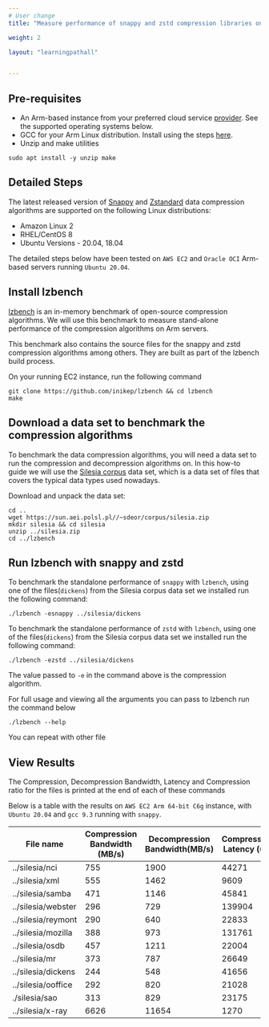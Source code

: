 ```yaml
---
# User change
title: "Measure performance of snappy and zstd compression libraries on Arm servers"

weight: 2

layout: "learningpathall"


---
```


## Pre-requisites

* An Arm-based instance from your preferred cloud service [provider](/learning-paths/server-and-cloud/providers). See the supported operating systems below.
* GCC for your Arm Linux distribution. Install using the steps [here](/install-tools/gcc/#native).
* Unzip and make utilities
```console
sudo apt install -y unzip make
```

## Detailed Steps

The latest released version of [Snappy](http://google.github.io/snappy/) and [Zstandard](http://facebook.github.io/zstd/) data compression algorithms are supported on the following Linux distributions:

* Amazon Linux 2
* RHEL/CentOS 8
* Ubuntu Versions - 20.04, 18.04

The detailed steps below have been tested on `AWS EC2` and `Oracle OCI` Arm-based servers running `Ubuntu 20.04`.

## Install lzbench

[lzbench](https://github.com/inikep/lzbench) is an in-memory benchmark of open-source compression algorithms. We will use this benchmark to measure stand-alone performance of the compression algorithms on Arm servers. 

This benchmark also contains the source files for the snappy and zstd compression algorithms among others. They are built as part of the lzbench build process.

On your running EC2 instance, run the following command

```console
git clone https://github.com/inikep/lzbench && cd lzbench
make
```

## Download a data set to benchmark the compression algorithms

To benchmark the data compression algorithms, you will need a data set to run the compression and decompression algorithms on. In this how-to guide we will use the [Silesia corpus](https://sun.aei.polsl.pl//~sdeor/index.php?page=silesia) data set, which is a data set of files that covers the typical data types used nowadays.

Download and unpack the data set:
```console
cd ..
wget https://sun.aei.polsl.pl//~sdeor/corpus/silesia.zip
mkdir silesia && cd silesia
unzip ../silesia.zip
cd ../lzbench
```

## Run lzbench with snappy and zstd

To benchmark the standalone performance of `snappy` with `lzbench`, using one of the files(`dickens`) from the Silesia corpus data set we installed run the following command:

```console
./lzbench -esnappy ../silesia/dickens
```

To benchmark the standalone performance of `zstd` with `lzbench`, using one of the files(`dickens`) from the Silesia corpus data set we installed run the following command:

```console
./lzbench -ezstd ../silesia/dickens
```

The value passed to `-e` in the command above is the compression algorithm.

For full usage and viewing all the arguments you can pass to lzbench run the command below

```console
./lzbench --help
```
You can repeat with other file

## View Results

The Compression, Decompression Bandwidth, Latency and Compression ratio for the files is printed at the end of each of these commands

Below is a table with the results on `AWS EC2 Arm 64-bit C6g` instance, with `Ubuntu 20.04` and `gcc 9.3` running with `snappy`.

| File name | Compression Bandwidth (MB/s) | Decompression Bandwidth(MB/s) | Compression Latency (us) | Decompression Latency(us) | Compr Size | Ratio  (%) |
| ---       | ---                          | ---                           | ---                      | ---                       | ---        | ---        |
| ../silesia/nci	           | 755 | 1900	| 44271 | 17684 |	6146795 |	18.32 |
| ../silesia/xml               | 555 | 1462 | 9609  | 3659  |	1308581 |	24.48 |
| ../silesia/samba             | 471 | 1146 | 45841 | 18907 |	8057361 |	37.29 |
| ../silesia/webster           | 296 | 729  | 139904 | 56786 |	20211213 |	48.75 |
| ../silesia/reymont |	290 |	640 |	22833 |	10352 |	3234968 |	48.81 |
| ../silesia/mozilla |	388 |	973 |	131761 |	52582 |	26690826 |	52.11 |
| ../silesia/osdb |	457 |	1211 |	22004 |	8340 |	5412825 | 	53.67 |
| ../silesia/mr |	373 |	787 |	26649 |	12658 |	5440451 |	54.57 |
| ../silesia/dickens |	244 |	548 |	41656 |	18563 |	6340267 |	62.21 |
| ../silesia/ooffice |	292 |	820 |	21028 |	7509 |	4311901 | 	70.09 |
| ./silesia/sao |	313 |	829 |	23175 |	8715 |	6469352 |	89.21 |
| ../silesia/x-ray |	6626 |	11654 |	1270 |	698 |	8459794 |	99.83 |
